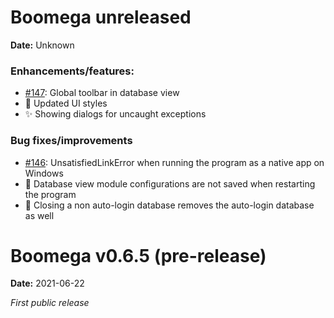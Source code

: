 # Boomega unreleased

**Date:** Unknown

### Enhancements/features:

* [#147](https://github.com/Dansoftowner/Boomega/issues/147): Global toolbar in database view
* :lipstick: Updated UI styles
* :sparkles: Showing dialogs for uncaught exceptions

### Bug fixes/improvements

* [#146](https://github.com/Dansoftowner/Boomega/issues/146): UnsatisfiedLinkError when running the program as a native app on Windows
* :bug: Database view module configurations are not saved when restarting the program
* :bug: Closing a non auto-login database removes the auto-login database as well

# Boomega v0.6.5 (pre-release)

**Date:** 2021-06-22

_First public release_